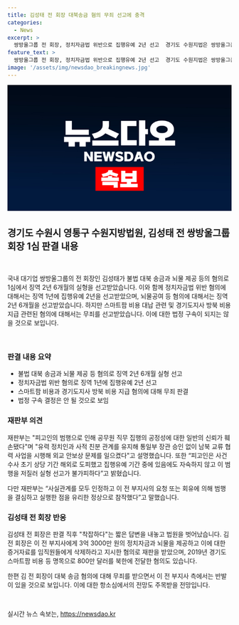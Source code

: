 ```yaml
---
title: 김성태 전 회장 대북송금 혐의 무죄 선고에 충격
categories:
  - News
excerpt: >
  쌍방울그룹 전 회장, 정치자금법 위반으로 집행유예 2년 선고  경기도 수원지법은 쌍방울그룹 전 회장 김성태에게 정치자금법 위반으로 징역 1년 집행유예 2년을 선고했다. 대북송금 혐의는 무죄 판결을 받았으나, 대북 송금 및 뇌물공여 혐의로 징역 2년 6개월을 선고받았다. 또한, 다른 혐의들에 대해서는 무죄를 받았으며, 법정구속은 하지 않았다.김 전 회장은 판결 이후에 착잡하다고 밝히며 법정을 빠져나갔다.
feature_text: >
  쌍방울그룹 전 회장, 정치자금법 위반으로 집행유예 2년 선고  경기도 수원지법은 쌍방울그룹 전 회장 김성태에게 정치자금법 위반으로 징역 1년 집행유예 2년을 선고했다. 대북송금 혐의는 무죄 판결을 받았으나, 대북 송금 및 뇌물공여 혐의로 징역 2년 6개월을 선고받았다. 또한, 다른 혐의들에 대해서는 무죄를 받았으며, 법정구속은 하지 않았다.김 전 회장은 판결 이후에 착잡하다고 밝히며 법정을 빠져나갔다.
image: '/assets/img/newsdao_breakingnews.jpg'
---
```


<p><img src="/assets/img/newsdao_breakingnews.jpg" alt="koreaapp 속보" /></p>

<h2 data-ke-size="size26">경기도 수원시 영통구 수원지방법원, 김성태 전 쌍방울그룹 회장 1심 판결 내용</h2>

<p data-ke-size="size16">&nbsp;</p>

<p>국내 대기업 쌍방울그룹의 전 회장인 김성태가 불법 대북 송금과 뇌물 제공 등의 혐의로 1심에서 징역 2년 6개월의 실형을 선고받았습니다. 이와 함께 정치자금법 위반 혐의에 대해서는 징역 1년에 집행유예 2년을 선고받았으며, 뇌물공여 등 혐의에 대해서는 징역 2년 6개월을 선고받았습니다. 하지만 스마트팜 비용 대납 관련 및 경기도지사 방북 비용 지급 관련된 혐의에 대해서는 무죄를 선고받았습니다. 이에 대한 법정 구속이 되지는 않을 것으로 보입니다.</p>

<p data-ke-size="size16">&nbsp;</p>

<h3 data-ke-size="size24"><b>판결 내용 요약</b></h3>

<ul>
    <li>불법 대북 송금과 뇌물 제공 등 혐의로 징역 2년 6개월 실형 선고</li>
    <li>정치자금법 위반 혐의로 징역 1년에 집행유예 2년 선고</li>
    <li>스마트팜 비용과 경기도지사 방북 비용 지급 혐의에 대해 무죄 판결</li>
    <li>법정 구속 결정은 안 될 것으로 보임</li>
</ul>

<h3 data-ke-size="size24"><b>재판부 의견</b></h3>

<p>재판부는 "피고인의 범행으로 인해 공무원 직무 집행의 공정성에 대한 일반의 신뢰가 훼손됐다"며 "유력 정치인과 사적 친분 관계를 유지해 통일부 장관 승인 없이 남북 교류 협력 사업을 시행해 외교 안보상 문제를 일으켰다"고 설명했습니다. 또한 “피고인은 사건 수사 초기 상당 기간 해외로 도피했고 집행유예 기간 중에 있음에도 자숙하지 않고 이 범행을 저질러 실형 선고가 불가피하다”고 밝혔습니다.</p>

<p>다만 재판부는 “사실관계를 모두 인정하고 이 전 부지사의 요청 또는 회유에 의해 범행을 결심하고 실행한 점을 유리한 정상으로 참작했다”고 말했습니다.</p>

<h3 data-ke-size="size24"><b>김성태 전 회장 반응</b></h3>

<p>김성태 전 회장은 판결 직후 "착잡하다"는 짧은 답변을 내놓고 법원을 벗어났습니다. 김 전 회장은 이 전 부지사에게 3억 3000만 원의 정치자금과 뇌물을 제공하고 이에 대한 증거자료를 임직원들에게 삭제하라고 지시한 혐의로 재판을 받았으며, 2019년 경기도 스마트팜 비용 등 명목으로 800만 달러를 북한에 전달한 혐의도 있습니다.</p>

<p>한편 김 전 회장이 대북 송금 혐의에 대해 무죄를 받으면서 이 전 부지사 측에서는 반발이 있을 것으로 보입니다. 이에 대한 항소심에서의 전망도 주목받을 전망입니다.</p>

<p data-ke-size="size16">&nbsp;</p>
실시간 뉴스 속보는, <a href="https://newsdao.kr" rel="dofollow">https://newsdao.kr</a>


